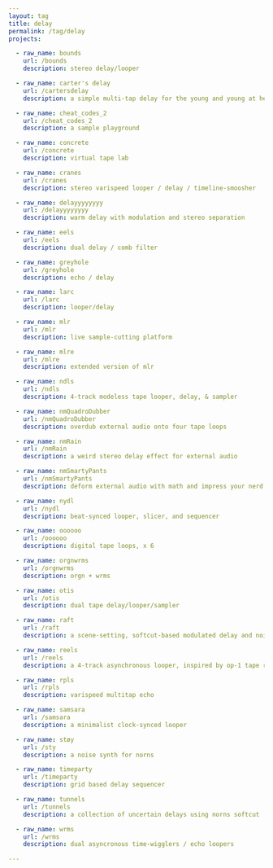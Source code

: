 ```yaml
---
layout: tag
title: delay
permalink: /tag/delay
projects:

  - raw_name: bounds
    url: /bounds
    description: stereo delay/looper

  - raw_name: carter's delay
    url: /cartersdelay
    description: a simple multi-tap delay for the young and young at heart

  - raw_name: cheat_codes_2
    url: /cheat_codes_2
    description: a sample playground

  - raw_name: concrete
    url: /concrete
    description: virtual tape lab

  - raw_name: cranes
    url: /cranes
    description: stereo varispeed looper / delay / timeline-smoosher

  - raw_name: delayyyyyyyy
    url: /delayyyyyyyy
    description: warm delay with modulation and stereo separation

  - raw_name: eels
    url: /eels
    description: dual delay / comb filter

  - raw_name: greyhole
    url: /greyhole
    description: echo / delay

  - raw_name: larc
    url: /larc
    description: looper/delay

  - raw_name: mlr
    url: /mlr
    description: live sample-cutting platform

  - raw_name: mlre
    url: /mlre
    description: extended version of mlr

  - raw_name: ndls
    url: /ndls
    description: 4-track modeless tape looper, delay, & sampler

  - raw_name: nmQuadroDubber
    url: /nmQuadroDubber
    description: overdub external audio onto four tape loops

  - raw_name: nmRain
    url: /nmRain
    description: a weird stereo delay effect for external audio

  - raw_name: nmSmartyPants
    url: /nmSmartyPants
    description: deform external audio with math and impress your nerd friends

  - raw_name: nydl
    url: /nydl
    description: beat-synced looper, slicer, and sequencer

  - raw_name: oooooo
    url: /oooooo
    description: digital tape loops, x 6

  - raw_name: orgnwrms
    url: /orgnwrms
    description: orgn + wrms

  - raw_name: otis
    url: /otis
    description: dual tape delay/looper/sampler

  - raw_name: raft
    url: /raft
    description: a scene-setting, softcut-based modulated delay and noise generator

  - raw_name: reels
    url: /reels
    description: a 4-track asynchronous looper, inspired by op-1 tape recorder and mannequins w/ eurorack module.

  - raw_name: rpls
    url: /rpls
    description: varispeed multitap echo

  - raw_name: samsara
    url: /samsara
    description: a minimalist clock-synced looper

  - raw_name: støy
    url: /sty
    description: a noise synth for norns

  - raw_name: timeparty
    url: /timeparty
    description: grid based delay sequencer

  - raw_name: tunnels
    url: /tunnels
    description: a collection of uncertain delays using norns softcut

  - raw_name: wrms
    url: /wrms
    description: dual asyncronous time-wigglers / echo loopers

---
```

